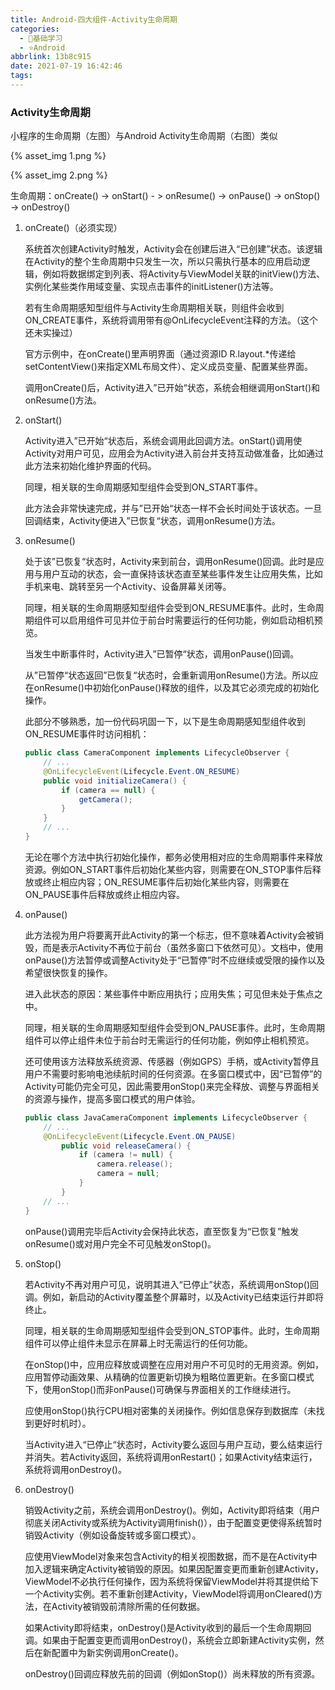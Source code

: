 ```yaml
---
title: Android-四大组件-Activity生命周期
categories:
  - 🌙基础学习
  - ⭐Android
abbrlink: 13b8c915
date: 2021-07-19 16:42:46
tags:
---
```


### Activity生命周期

小程序的生命周期（左图）与Android Activity生命周期（右图）类似

{% asset_img 1.png %}

{% asset_img 2.png %}

<!--more-->

生命周期：onCreate() -> onStart() - > onResume() -> onPause() -> onStop() -> onDestroy()

1. onCreate()（必须实现）

    系统首次创建Activity时触发，Activity会在创建后进入“已创建”状态。该逻辑在Activity的整个生命周期中只发生一次，所以只需执行基本的应用启动逻辑，例如将数据绑定到列表、将Activity与ViewModel关联的initView()方法、实例化某些类作用域变量、实现点击事件的initListener()方法等。

    若有生命周期感知型组件与Activity生命周期相关联，则组件会收到ON_CREATE事件，系统将调用带有@OnLifecycleEvent注释的方法。（这个还未实操过）

    官方示例中，在onCreate()里声明界面（通过资源ID R.layout.*传递给setContentView()来指定XML布局文件）、定义成员变量、配置某些界面。

    调用onCreate()后，Activity进入”已开始“状态，系统会相继调用onStart()和onResume()方法。

2. onStart()

    Activity进入”已开始“状态后，系统会调用此回调方法。onStart()调用使Activity对用户可见，应用会为Activity进入前台并支持互动做准备，比如通过此方法来初始化维护界面的代码。

    同理，相关联的生命周期感知型组件会受到ON_START事件。

    此方法会非常快速完成，并与”已开始“状态一样不会长时间处于该状态。一旦回调结束，Activity便进入”已恢复“状态，调用onResume()方法。

3. onResume()

    处于该”已恢复“状态时，Activity来到前台，调用onResume()回调。此时是应用与用户互动的状态，会一直保持该状态直至某些事件发生让应用失焦，比如手机来电、跳转至另一个Activity、设备屏幕关闭等。

    同理，相关联的生命周期感知型组件会受到ON_RESUME事件。此时，生命周期组件可以启用组件可见并位于前台时需要运行的任何功能，例如启动相机预览。

    当发生中断事件时，Activity进入”已暂停“状态，调用onPause()回调。

    从”已暂停“状态返回”已恢复“状态时，会重新调用onResume()方法。所以应在onResume()中初始化onPause()释放的组件，以及其它必须完成的初始化操作。

    此部分不够熟悉，加一份代码巩固一下，以下是生命周期感知型组件收到ON_RESUME事件时访问相机：

    ``` java
    public class CameraComponent implements LifecycleObserver {
        // ...
        @OnLifecycleEvent(Lifecycle.Event.ON_RESUME)
        public void initializeCamera() {
            if (camera == null) {
                getCamera();
            }
        }
        // ...
    }
    ```

    无论在哪个方法中执行初始化操作，都务必使用相对应的生命周期事件来释放资源。例如ON_START事件后初始化某些内容，则需要在ON_STOP事件后释放或终止相应内容；ON_RESUME事件后初始化某些内容，则需要在ON_PAUSE事件后释放或终止相应内容。

4. onPause()

    此方法视为用户将要离开此Activity的第一个标志，但不意味着Activity会被销毁，而是表示Activity不再位于前台（虽然多窗口下依然可见）。文档中，使用onPause()方法暂停或调整Activity处于“已暂停”时不应继续或受限的操作以及希望很快恢复的操作。

    进入此状态的原因：某些事件中断应用执行；应用失焦；可见但未处于焦点之中。

    同理，相关联的生命周期感知型组件会受到ON_PAUSE事件。此时，生命周期组件可以停止组件未位于前台时无需运行的任何功能，例如停止相机预览。

    还可使用该方法释放系统资源、传感器（例如GPS）手柄，或Activity暂停且用户不需要时影响电池续航时间的任何资源。在多窗口模式中，因“已暂停”的Activity可能仍完全可见，因此需要用onStop()来完全释放、调整与界面相关的资源与操作，提高多窗口模式的用户体验。

    ``` java
    public class JavaCameraComponent implements LifecycleObserver {
        // ...
        @OnLifecycleEvent(Lifecycle.Event.ON_PAUSE)
            public void releaseCamera() {
                if (camera != null) {
                    camera.release();
                    camera = null;
                }
            }
        // ...
    }
    ```

    onPause()调用完毕后Activity会保持此状态，直至恢复为“已恢复”触发onResume()或对用户完全不可见触发onStop()。

5. onStop()

    若Activity不再对用户可见，说明其进入“已停止”状态，系统调用onStop()回调。例如，新启动的Activity覆盖整个屏幕时，以及Activity已结束运行并即将终止。

    同理，相关联的生命周期感知型组件会受到ON_STOP事件。此时，生命周期组件可以停止组件未显示在屏幕上时无需运行的任何功能。

    在onStop()中，应用应释放或调整在应用对用户不可见时的无用资源。例如，应用暂停动画效果、从精确的位置更新切换为粗略位置更新。在多窗口模式下，使用onStop()而非onPause()可确保与界面相关的工作继续进行。

    应使用onStop()执行CPU相对密集的关闭操作。例如信息保存到数据库（未找到更好时机时）。

    当Activity进入“已停止“状态时，Activity要么返回与用户互动，要么结束运行并消失。若Activity返回，系统将调用onRestart()；如果Activity结束运行，系统将调用onDestroy()。

6. onDestroy()

    销毁Activity之前，系统会调用onDestroy()。例如，Activity即将结束（用户彻底关闭Activity或系统为Activity调用finish()），由于配置变更使得系统暂时销毁Activity（例如设备旋转或多窗口模式）。

    应使用ViewModel对象来包含Activity的相关视图数据，而不是在Activity中加入逻辑来确定Activity被销毁的原因。如果因配置变更而重新创建Activity，ViewModel不必执行任何操作，因为系统将保留ViewModel并将其提供给下一个Activity实例。若不重新创建Activity，ViewModel将调用onCleared()方法，在Activity被销毁前清除所需的任何数据。

    如果Activity即将结束，onDestroy()是Activity收到的最后一个生命周期回调。如果由于配置变更而调用onDestroy()，系统会立即新建Activity实例，然后在新配置中为新实例调用onCreate()。

    onDestroy()回调应释放先前的回调（例如onStop()）尚未释放的所有资源。
